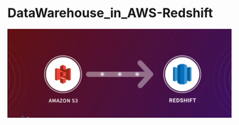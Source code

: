 # DataWarehouse_in_AWS-Redshift

![etl](https://github.com/PurushothamVadde/DataWarehouse_in_AWS-Redshift/blob/master/s3to%20redshift.png)
